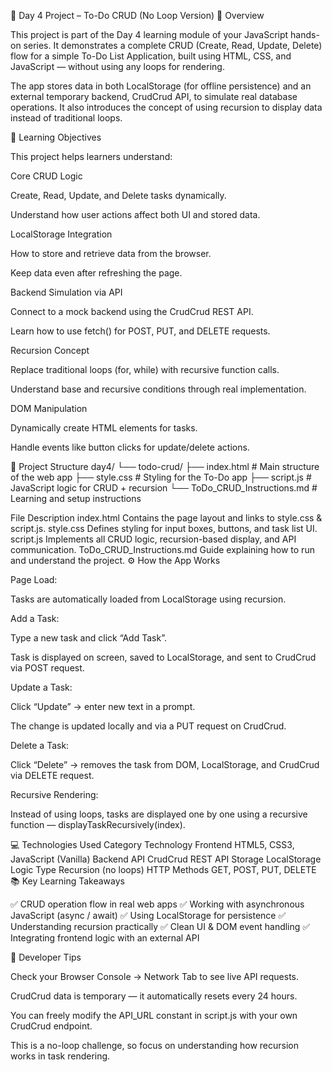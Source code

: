 📝 Day 4 Project – To-Do CRUD (No Loop Version)
🧩 Overview

This project is part of the Day 4 learning module of your JavaScript hands-on series.
It demonstrates a complete CRUD (Create, Read, Update, Delete) flow for a simple To-Do List Application, built using HTML, CSS, and JavaScript — without using any loops for rendering.

The app stores data in both LocalStorage (for offline persistence) and an external temporary backend, CrudCrud API, to simulate real database operations.
It also introduces the concept of using recursion to display data instead of traditional loops.

🧠 Learning Objectives

This project helps learners understand:

Core CRUD Logic

Create, Read, Update, and Delete tasks dynamically.

Understand how user actions affect both UI and stored data.

LocalStorage Integration

How to store and retrieve data from the browser.

Keep data even after refreshing the page.

Backend Simulation via API

Connect to a mock backend using the CrudCrud REST API.

Learn how to use fetch() for POST, PUT, and DELETE requests.

Recursion Concept

Replace traditional loops (for, while) with recursive function calls.

Understand base and recursive conditions through real implementation.

DOM Manipulation

Dynamically create HTML elements for tasks.

Handle events like button clicks for update/delete actions.

🧱 Project Structure
day4/
└── todo-crud/
    ├── index.html            # Main structure of the web app
    ├── style.css             # Styling for the To-Do app
    ├── script.js             # JavaScript logic for CRUD + recursion
    └── ToDo_CRUD_Instructions.md   # Learning and setup instructions

File	Description
index.html	Contains the page layout and links to style.css & script.js.
style.css	Defines styling for input boxes, buttons, and task list UI.
script.js	Implements all CRUD logic, recursion-based display, and API communication.
ToDo_CRUD_Instructions.md	Guide explaining how to run and understand the project.
⚙️ How the App Works

Page Load:

Tasks are automatically loaded from LocalStorage using recursion.

Add a Task:

Type a new task and click “Add Task”.

Task is displayed on screen, saved to LocalStorage, and sent to CrudCrud via POST request.

Update a Task:

Click “Update” → enter new text in a prompt.

The change is updated locally and via a PUT request on CrudCrud.

Delete a Task:

Click “Delete” → removes the task from DOM, LocalStorage, and CrudCrud via DELETE request.

Recursive Rendering:

Instead of using loops, tasks are displayed one by one using a recursive function — displayTaskRecursively(index).

💻 Technologies Used
Category	Technology
Frontend	HTML5, CSS3, JavaScript (Vanilla)
Backend API	CrudCrud REST API
Storage	LocalStorage
Logic Type	Recursion (no loops)
HTTP Methods	GET, POST, PUT, DELETE
📚 Key Learning Takeaways

✅ CRUD operation flow in real web apps
✅ Working with asynchronous JavaScript (async / await)
✅ Using LocalStorage for persistence
✅ Understanding recursion practically
✅ Clean UI & DOM event handling
✅ Integrating frontend logic with an external API

🧰 Developer Tips

Check your Browser Console → Network Tab to see live API requests.

CrudCrud data is temporary — it automatically resets every 24 hours.

You can freely modify the API_URL constant in script.js with your own CrudCrud endpoint.

This is a no-loop challenge, so focus on understanding how recursion works in task rendering.
